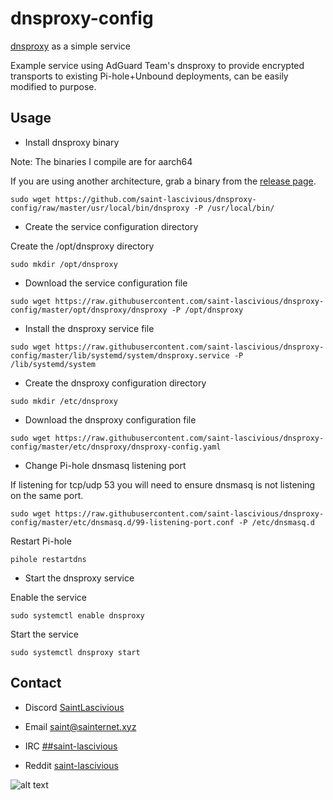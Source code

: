 # dnsproxy-config

[dnsproxy](https://github.com/AdguardTeam/dnsproxy) as a simple service

Example service using AdGuard Team's dnsproxy to provide encrypted transports to existing Pi-hole+Unbound deployments, can be easily modified to purpose.

## Usage
* Install dnsproxy binary

Note: The binaries I compile are for aarch64

If you are using another architecture, grab a binary from the [release page](github.com/AdguardTeam/dnsproxy/releases).
```
sudo wget https://github.com/saint-lascivious/dnsproxy-config/raw/master/usr/local/bin/dnsproxy -P /usr/local/bin/
```

* Create the service configuration directory

Create the /opt/dnsproxy directory
```
sudo mkdir /opt/dnsproxy
```

* Download the service configuration file
```
sudo wget https://raw.githubusercontent.com/saint-lascivious/dnsproxy-config/master/opt/dnsproxy/dnsproxy -P /opt/dnsproxy
```

* Install the dnsproxy service file
```
sudo wget https://raw.githubusercontent.com/saint-lascivious/dnsproxy-config/master/lib/systemd/system/dnsproxy.service -P /lib/systemd/system
```

* Create the dnsproxy configuration directory
```
sudo mkdir /etc/dnsproxy
```

* Download the dnsproxy configuration file
```
sudo wget https://raw.githubusercontent.com/saint-lascivious/dnsproxy-config/master/etc/dnsproxy/dnsproxy-config.yaml
```

* Change Pi-hole dnsmasq listening port

If listening for tcp/udp 53 you will need to ensure dnsmasq is not listening on the same port.
```
sudo wget https://raw.githubusercontent.com/saint-lascivious/dnsproxy-config/master/etc/dnsmasq.d/99-listening-port.conf -P /etc/dnsmasq.d
```

Restart Pi-hole
```
pihole restartdns
```

* Start the dnsproxy service

Enable the service
```
sudo systemctl enable dnsproxy
```

Start the service
```
sudo systemctl dnsproxy start
```

## Contact
* Discord
[SaintLascivious](https://discord.gg/NC7taVyn)

* Email
saint@sainternet.xyz

* IRC
[##saint-lascivious](https://webchat.freenode.net/##saint-lascivious)

* Reddit
[saint-lascivious](https://www.reddit.com/user/saint-lascivious)

![alt text][logo]

[logo]:https://vignette.wikia.nocookie.net/pokemon/images/7/76/265Wurmple.png "Using the spikes on its rear end, Wurmple peels the bark off trees and feeds on the sap that oozes out. This Pokémon's feet are tipped with suction pads that allow it to cling to glass without slipping."
